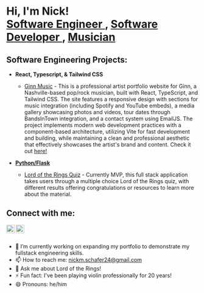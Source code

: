 <h1>Hi, I'm Nick! <br/><a href="https://nickschaferengineering.framer.ai/"> Software Engineer </a>, <a href="https://www.linkedin.com/in/nick-schafer24/"> Software Developer </a>, <a href="https://www.nickschafermusic.com"> Musician </a>

<h2> Software Engineering Projects:</h2>

- <b> React, Typescript, & Tailwind CSS </b>
    - [Ginn Music](https://github.com/Nmsviper93/Ginn) - This is a professional artist portfolio website for Ginn, a Nashville-based pop/rock musician, built with React, TypeScript, and Tailwind CSS. The site features a responsive design with sections for music integration (including Spotify and YouTube embeds), a media gallery showcasing photos and videos, tour dates through BandsInTown integration, and a contact system using EmailJS. The project implements modern web development practices with a component-based architecture, utilizing Vite for fast development and building, while maintaining a clean and professional aesthetic that effectively showcases the artist's brand and content. Check it out <a href="http://ginnmusicofficial.com/"> here!

- <b> Python/Flask </b>
  - [Lord of the Rings Quiz](https://github.com/Nmsviper93/Lord_of_the_Rings_Quiz) - Currently MVP, this full stack application takes users through a multiple choice Lord of the Rings quiz, with different results offering congratulations or resources to learn more about the material. 
 

<h2> Connect with me:</h2>

<a href="https://www.linkedin.com/in/nick-schafer24/" rel="nofollow"> 
<img align="left" alt="NickSchafer | LinkedIn" width="22px" src="https://cdn1.iconfinder.com/data/icons/logotypes/32/circle-linkedin-1024.png" style="max-width: 100%;">
</a>

[linkedin]: https://www.linkedin.com/in/nick-schafer24/

<a href="https://nickschaferengineering.framer.ai/" rel="nofollow"> 
<img align="left" alt="NickSchafer | Portfolio" width="22px" src="https://cdn1.iconfinder.com/data/icons/business-and-finance-20/200/vector_65_05-512.png" style="max-width: 100%;">
</a>

[linkedin]: https://www.linkedin.com/in/nick-schafer24/

<br>
<br>

- 🔭 I’m currently working on expanding my portfolio to demonstrate my fullstack engineering skills.
- 📫 How to reach me: nickm.schafer24@gmail.com
- 💬 Ask me about Lord of the Rings!
- ⚡ Fun fact: I've been playing violin professionally for 20 years!
- 😄 Pronouns: he/him


